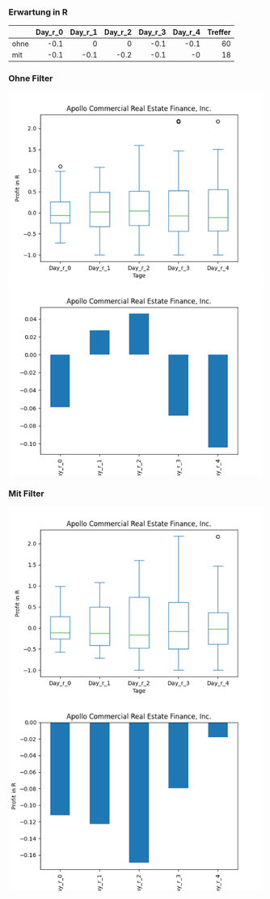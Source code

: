 ### Erwartung in R
|      |   Day_r_0 |   Day_r_1 |   Day_r_2 |   Day_r_3 |   Day_r_4 |   Treffer |
|:-----|----------:|----------:|----------:|----------:|----------:|----------:|
| ohne |      -0.1 |       0   |       0   |      -0.1 |      -0.1 |        60 |
| mit  |      -0.1 |      -0.1 |      -0.2 |      -0.1 |      -0   |        18 |

### Ohne Filter
![image info](./data/ARI_box_all.png)
![image info](./data/ARI_median_all.png)

### Mit Filter
![image info](./data/ARI_box_filtered.png)
![image info](./data/ARI_median_filtered.png)